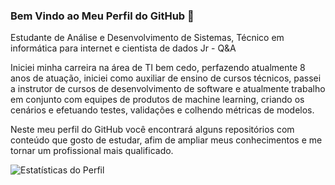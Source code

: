 ### Bem Vindo ao Meu Perfil do GitHub 👋

Estudante de Análise e Desenvolvimento de Sistemas, Técnico em informática para internet e cientista de dados Jr - Q&A

Iniciei minha carreira na área de TI bem cedo, perfazendo atualmente 8 anos de atuação, iniciei como auxiliar de ensino de cursos técnicos, passei a instrutor de cursos de desenvolvimento de software e atualmente trabalho em conjunto com equipes de produtos de machine learning, criando os cenários e efetuando testes, validações e colhendo métricas de modelos.

Neste meu perfil do GitHub você encontrará alguns repositórios com conteúdo que gosto de estudar, afim de ampliar meus conhecimentos e me tornar um profissional mais qualificado.


![Estatísticas do Perfil](https://github-readme-stats.vercel.app/api?username=repositorio-gil-rocha&show_icons=true&theme=radicaltitle_color=000&fflocale=pt-br&card_width=500)



<!--
**repositorio-gil-rocha/repositorio-gil-rocha** is a ✨ _special_ ✨ repository because its `README.md` (this file) appears on your GitHub profile.

Here are some ideas to get you started:

- 🔭 I’m currently working on ...
- 🌱 I’m currently learning ...
- 👯 I’m looking to collaborate on ...
- 🤔 I’m looking for help with ...
- 💬 Ask me about ...
- 📫 How to reach me: ...
- 😄 Pronouns: ...
- ⚡ Fun fact: ...
-->
